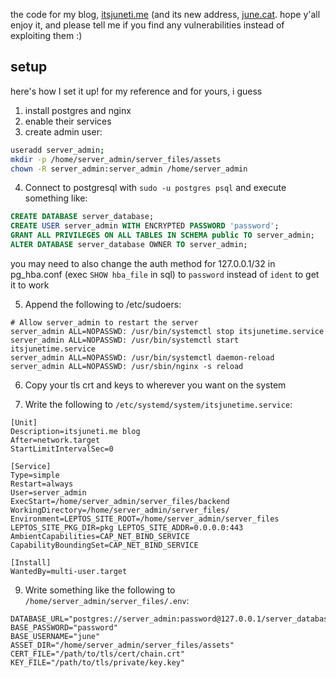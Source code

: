 the code for my blog, [itsjuneti.me](https://itsjuneti.me) (and its new address, [june.cat](https://june.cat). hope y'all enjoy it, and please tell me if you find any vulnerabilities instead of exploiting them :)

## setup

here's how I set it up! for my reference and for yours, i guess

1. install postgres and nginx
2. enable their services
3. create admin user:

```bash
useradd server_admin;
mkdir -p /home/server_admin/server_files/assets
chown -R server_admin:server_admin /home/server_admin
```

4. Connect to postgresql with `sudo -u postgres psql` and execute something like:

```sql
CREATE DATABASE server_database;
CREATE USER server_admin WITH ENCRYPTED PASSWORD 'password';
GRANT ALL PRIVILEGES ON ALL TABLES IN SCHEMA public TO server_admin;
ALTER DATABASE server_database OWNER TO server_admin;
```

you may need to also change the auth method for 127.0.0.1/32 in pg_hba.conf (exec `SHOW hba_file` in sql) to `password` instead of `ident` to get it to work

5. Append the following to /etc/sudoers:

```
# Allow server_admin to restart the server
server_admin ALL=NOPASSWD: /usr/bin/systemctl stop itsjunetime.service
server_admin ALL=NOPASSWD: /usr/bin/systemctl start itsjunetime.service
server_admin ALL=NOPASSWD: /usr/bin/systemctl daemon-reload
server_admin ALL=NOPASSWD: /usr/sbin/nginx -s reload
```

6. Copy your tls crt and keys to wherever you want on the system

8. Write the following to `/etc/systemd/system/itsjunetime.service`:

```systemd
[Unit]
Description=itsjuneti.me blog
After=network.target
StartLimitIntervalSec=0

[Service]
Type=simple
Restart=always
User=server_admin
ExecStart=/home/server_admin/server_files/backend
WorkingDirectory=/home/server_admin/server_files/
Environment=LEPTOS_SITE_ROOT=/home/server_admin/server_files LEPTOS_SITE_PKG_DIR=pkg LEPTOS_SITE_ADDR=0.0.0.0:443
AmbientCapabilities=CAP_NET_BIND_SERVICE
CapabilityBoundingSet=CAP_NET_BIND_SERVICE

[Install]
WantedBy=multi-user.target
```

9. Write something like the following to `/home/server_admin/server_files/.env`:

```env
DATABASE_URL="postgres://server_admin:password@127.0.0.1/server_database"
BASE_PASSWORD="password"
BASE_USERNAME="june"
ASSET_DIR="/home/server_admin/server_files/assets"
CERT_FILE="/path/to/tls/cert/chain.crt"
KEY_FILE="/path/to/tls/private/key.key"
```
